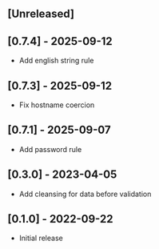 ## [Unreleased]
## [0.7.4] - 2025-09-12

- Add english string rule

## [0.7.3] - 2025-09-12

- Fix hostname coercion
 
## [0.7.1] - 2025-09-07

- Add password rule

## [0.3.0] - 2023-04-05

- Add cleansing for data before validation


## [0.1.0] - 2022-09-22

- Initial release
